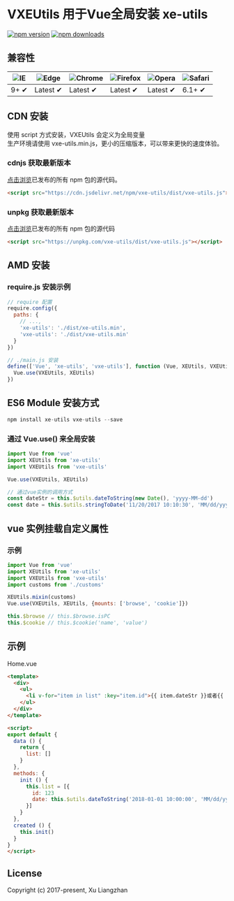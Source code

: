# VXEUtils 用于Vue全局安装 xe-utils

[![npm version](https://img.shields.io/npm/v/vxe-utils.svg?style=flat-square)](https://www.npmjs.org/package/vxe-utils)
[![npm downloads](https://img.shields.io/npm/dm/vxe-utils.svg?style=flat-square)](http://npm-stat.com/charts.html?package=vxe-utils)

## 兼容性

![IE](https://raw.github.com/alrra/browser-logos/master/src/archive/internet-explorer_9-11/internet-explorer_9-11_48x48.png) | ![Edge](https://raw.github.com/alrra/browser-logos/master/src/edge/edge_48x48.png) | ![Chrome](https://raw.github.com/alrra/browser-logos/master/src/chrome/chrome_48x48.png) | ![Firefox](https://raw.github.com/alrra/browser-logos/master/src/firefox/firefox_48x48.png) | ![Opera](https://raw.github.com/alrra/browser-logos/master/src/opera/opera_48x48.png) | ![Safari](https://raw.github.com/alrra/browser-logos/master/src/safari/safari_48x48.png)
--- | --- | --- | --- | --- | --- |
9+ ✔ | Latest ✔ | Latest ✔ | Latest ✔ | Latest ✔ | 6.1+ ✔ |

## CDN 安装
使用 script 方式安装，VXEUtils 会定义为全局变量  
生产环境请使用 vxe-utils.min.js，更小的压缩版本，可以带来更快的速度体验。
### cdnjs 获取最新版本
[点击浏览](https://cdn.jsdelivr.net/npm/vxe-utils/)已发布的所有 npm 包的源代码。
```HTML
<script src="https://cdn.jsdelivr.net/npm/vxe-utils/dist/vxe-utils.js"></script>
```
### unpkg 获取最新版本
[点击浏览](https://unpkg.com/vxe-utils/)已发布的所有 npm 包的源代码
```HTML
<script src="https://unpkg.com/vxe-utils/dist/vxe-utils.js"></script>
```

## AMD 安装
### require.js 安装示例
```JavaScript
// require 配置
require.config({
  paths: {
    // ...,
    'xe-utils': './dist/xe-utils.min',
    'vxe-utils': './dist/vxe-utils.min'
  }
})

// ./main.js 安装
define(['Vue', 'xe-utils', 'vxe-utils'], function (Vue, XEUtils, VXEUtils) {
  Vue.use(VXEUtils, XEUtils)
})
```

## ES6 Module 安装方式
```JavaScript
npm install xe-utils vxe-utils --save
```

### 通过 Vue.use() 来全局安装
```JavaScript
import Vue from 'vue'
import XEUtils from 'xe-utils'
import VXEUtils from 'vxe-utils'

Vue.use(VXEUtils, XEUtils)

// 通过vue实例的调用方式
const dateStr = this.$utils.dateToString(new Date(), 'yyyy-MM-dd')
const date = this.$utils.stringToDate('11/20/2017 10:10:30', 'MM/dd/yyyy HH:mm:ss')
```

## vue 实例挂载自定义属性
### 示例
```JavaScript
import Vue from 'vue'
import XEUtils from 'xe-utils'
import VXEUtils from 'vxe-utils'
import customs from './customs'

XEUtils.mixin(customs)
Vue.use(VXEUtils, XEUtils, {mounts: ['browse', 'cookie']})

this.$browse // this.$browse.isPC
this.$cookie // this.$cookie('name', 'value')
```

## 示例
Home.vue
```HTML
<template>
  <div>
    <ul>
      <li v-for="item in list" :key="item.id">{{ item.dateStr }}或者{{ $utils.dateToString(item.date) }}</li>
    </ul>
  </div>
</template>

<script>
export default {
  data () {
    return {
      list: []
    }
  },
  methods: {
    init () {
      this.list = [{
        id: 123
        date: this.$utils.dateToString('2018-01-01 10:00:00', 'MM/dd/yyyy')
      }]
    }
  },
  created () {
    this.init()
  }
}
</script>
```

## License
Copyright (c) 2017-present, Xu Liangzhan